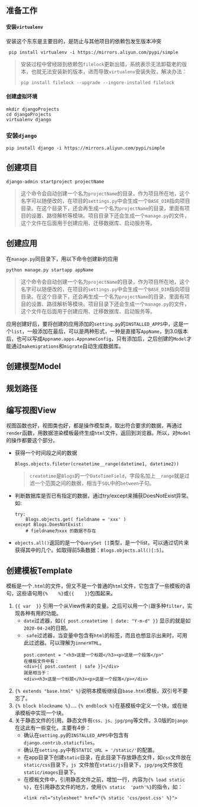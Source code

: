 ## 准备工作 ##
#### 安装`virtualenv`
安装这个东东是主要目的，是防止与其他项目的依赖包发生版本冲突  
``` shell
 pip install virtualenv -i https://mirrors.aliyun.com/pypi/simple
```
> 安装过程中曾经踫到依赖包`filelock`更新出错，系统表示无法卸载老的版本，也就无法安装新的版本，进而导致`virtualenv`安装失败，解决办法：   
> ``` shell
> pip install filelock --upgrade --ingore-installed filelock
> ```

#### 创建虚拟环境
``` shell
mkdir djangoProjects
cd djangoProjects
virtualenv django
```

### 安装`django`
```
pip install django -i https://mirrors.aliyun.com/pypi/simple
```

## 创建项目
```
django-admin startproject projectName
```
>  这个命令会自动创建一个名为`projectName`的目录，作为项目所在地，这个名字可以随便改的，在项目的`settings.py`中会生成一个`BASE_DIR`指向项目目录。在这个目录下，还会再生成一个名为`projectName`的目录，里面有项目的设置、路径解析等模块。项目目录下还会生成一个`manage.py`的文件，这个文件在后面用于创建应用、迁移数据库、启动服务等。

## 创建应用
在`manage.py`同目录下，用以下命令创建新的应用
```
python manage.py startapp appName
```
>  这个命令会自动创建一个名为`projectName`的目录，作为项目所在地，这个名字可以随便改的，在项目的`settings.py`中会生成一个`BASE_DIR`指向项目目录。在这个目录下，还会再生成一个名为`projectName`的目录，里面有项目的设置、路径解析等模块。项目目录下还会生成一个`manage.py`的文件，这个文件在后面用于创建应用、迁移数据库、启动服务等。

应用创建好后，要将创建的应用添加的`setting.py`的`INSTALLED_APPS`中，这是一个`list`，一般添加在最后，可以是两种形式，一种是直接写`AppName`，到3.0版本后，也可以写成`Appname.apps.AppnameConfig`，只有添加后，之后创建的`Model`才能通过`makemigrations`和`migrate`自动生成数据库。

## 创建模型Model

## 规划路径

## 编写视图View
视图函数也好，视图类也好，都是操作模型类，取出符合要求的数据，再通过`render`函数，用数据渲染模板最终生成`html`文件，返回到浏览器。所以，对`Model`的操作都要这个部分。  
* 获得一个时间段之间的数据
    ```
    Blogs.objects.fileter(createtime__range(datetime1, datetime2))
    ```
    > `createtime`是`Blogs`的一个`DateTimeField`，字段名加上`__range`就是过滤一个范围之间的数据，相当于`SQL`中的`between`子句。
* 判断数据库是否已有指定的数据，通过try/except来捕获DoesNotExist异常。如:
    ```
    try:
        Blogs.objects.get( fieldname = 'xxx' )
    except Blogs.DoesNotExist:
        # fieldname为xxx 的数据不存在

    ```
* `objects.all()`返回的是一个`QuerySet []`类型，是一个list，可以通过切片来获得其中的几个。如取得前5条数据：`Blogs.objects.all()[:5]`。

## 创建模板Template
模板是一个`.html`的文件，但又不是一个普通的`html`文件，它包含了一些模板的语句，这些语句用`{%    %}`或`{{    }}`包围起来。
1. `{{ var  }}`  引用一个从View传来的变量。之后可以用一个` | `跟多种`filter`，实现各种有用的功能。  
   *  `date`过滤器，如`{{ post.createtime | date: "Y-m-d" }}` 显示的就是如`2020-04-24`的日期。  
   *  ` safe`过滤器，当变量中包含有`html`的标签，而且也想显示出来时，可用此过滤器。可以理解为`innerHTML`。   
        ``` 
        post.content = "<h3>这是一个标题</h3><p>这是一个段落</p>"
        在模板文件中有：  
        <div>{{ post.content | safe }}</div>   
        就是相当于：  
        <div><h3>这是一个标题</h3><p>这是一个段落</p></div>   
        ```
1. `{% extends "base.html" %}`说明本模板继续自`base.html`模板，双引号不要忘了。
2. `{% block blockname %}`.... `{% endblock %}`在基模板中定义一个块，或在继承模板中实现一个块。
3. 关于静态文件的引用。静态文件有`css、js、jpg/png`等文件。3.0版的`Django`在这此有一些变化，主要有4步：
   * 确认在`setting.py`的`INSTALLED_APPS`中包含有`django.contrib.staticfiles`。
   * 确认在`setting.py`中有`STATIC_URL = '/static/'`的配置。
   * 在app目录下创建`static`目录，在此目录下存放静态文件，如`css`文件放在`static/css`目录下，`js `文件放在`static/js`目录下，`jpg/png`文件放在`static/images`目录下。
   * 在模板文件中，引用静态文件之前，增加一行，内容为`{% load static %}`，在引用静态文件的地方，使用`{% static  'path'%}`的指令，如：
        ```
        <link rel="stylesheet" href="{% static 'css/post.css' %}">
        ```
        
